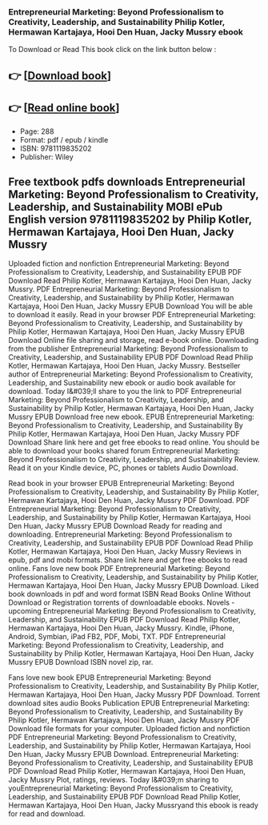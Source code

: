 ### Entrepreneurial Marketing: Beyond Professionalism to Creativity, Leadership, and Sustainability Philip Kotler, Hermawan Kartajaya, Hooi Den Huan, Jacky Mussry ebook

To Download or Read This book click on the link button below :

## 👉  [**[Download book](http://get-pdfs.com/download.php?group=book&from=github.com&id=662686&lnk=1063 "Download book")**]

## 👉  [**[Read online book](http://get-pdfs.com/download.php?group=book&from=github.com&id=662686&lnk=1063 "Read online book")**]


* Page: 288
* Format: pdf / epub / kindle
* ISBN: 9781119835202
* Publisher: Wiley



## Free textbook pdfs downloads Entrepreneurial Marketing: Beyond Professionalism to Creativity, Leadership, and Sustainability MOBI ePub English version 9781119835202 by Philip Kotler, Hermawan Kartajaya, Hooi Den Huan, Jacky Mussry


Uploaded fiction and nonfiction Entrepreneurial Marketing: Beyond Professionalism to Creativity, Leadership, and Sustainability EPUB PDF Download Read Philip Kotler, Hermawan Kartajaya, Hooi Den Huan, Jacky Mussry. PDF Entrepreneurial Marketing: Beyond Professionalism to Creativity, Leadership, and Sustainability by Philip Kotler, Hermawan Kartajaya, Hooi Den Huan, Jacky Mussry EPUB Download You will be able to download it easily. Read in your browser PDF Entrepreneurial Marketing: Beyond Professionalism to Creativity, Leadership, and Sustainability by Philip Kotler, Hermawan Kartajaya, Hooi Den Huan, Jacky Mussry EPUB Download Online file sharing and storage, read e-book online. Downloading from the publisher Entrepreneurial Marketing: Beyond Professionalism to Creativity, Leadership, and Sustainability EPUB PDF Download Read Philip Kotler, Hermawan Kartajaya, Hooi Den Huan, Jacky Mussry. Bestseller author of Entrepreneurial Marketing: Beyond Professionalism to Creativity, Leadership, and Sustainability new ebook or audio book available for download. Today I&amp;#039;ll share to you the link to PDF Entrepreneurial Marketing: Beyond Professionalism to Creativity, Leadership, and Sustainability by Philip Kotler, Hermawan Kartajaya, Hooi Den Huan, Jacky Mussry EPUB Download free new ebook. EPUB Entrepreneurial Marketing: Beyond Professionalism to Creativity, Leadership, and Sustainability By Philip Kotler, Hermawan Kartajaya, Hooi Den Huan, Jacky Mussry PDF Download Share link here and get free ebooks to read online. You should be able to download your books shared forum Entrepreneurial Marketing: Beyond Professionalism to Creativity, Leadership, and Sustainability Review. Read it on your Kindle device, PC, phones or tablets Audio Download.

Read book in your browser EPUB Entrepreneurial Marketing: Beyond Professionalism to Creativity, Leadership, and Sustainability By Philip Kotler, Hermawan Kartajaya, Hooi Den Huan, Jacky Mussry PDF Download. PDF Entrepreneurial Marketing: Beyond Professionalism to Creativity, Leadership, and Sustainability by Philip Kotler, Hermawan Kartajaya, Hooi Den Huan, Jacky Mussry EPUB Download Ready for reading and downloading. Entrepreneurial Marketing: Beyond Professionalism to Creativity, Leadership, and Sustainability EPUB PDF Download Read Philip Kotler, Hermawan Kartajaya, Hooi Den Huan, Jacky Mussry Reviews in epub, pdf and mobi formats. Share link here and get free ebooks to read online. Fans love new book PDF Entrepreneurial Marketing: Beyond Professionalism to Creativity, Leadership, and Sustainability by Philip Kotler, Hermawan Kartajaya, Hooi Den Huan, Jacky Mussry EPUB Download. Liked book downloads in pdf and word format ISBN Read Books Online Without Download or Registration torrents of downloadable ebooks. Novels - upcoming Entrepreneurial Marketing: Beyond Professionalism to Creativity, Leadership, and Sustainability EPUB PDF Download Read Philip Kotler, Hermawan Kartajaya, Hooi Den Huan, Jacky Mussry. Kindle, iPhone, Android, Symbian, iPad FB2, PDF, Mobi, TXT. PDF Entrepreneurial Marketing: Beyond Professionalism to Creativity, Leadership, and Sustainability by Philip Kotler, Hermawan Kartajaya, Hooi Den Huan, Jacky Mussry EPUB Download ISBN novel zip, rar.

Fans love new book EPUB Entrepreneurial Marketing: Beyond Professionalism to Creativity, Leadership, and Sustainability By Philip Kotler, Hermawan Kartajaya, Hooi Den Huan, Jacky Mussry PDF Download. Torrent download sites audio Books Publication EPUB Entrepreneurial Marketing: Beyond Professionalism to Creativity, Leadership, and Sustainability By Philip Kotler, Hermawan Kartajaya, Hooi Den Huan, Jacky Mussry PDF Download file formats for your computer. Uploaded fiction and nonfiction PDF Entrepreneurial Marketing: Beyond Professionalism to Creativity, Leadership, and Sustainability by Philip Kotler, Hermawan Kartajaya, Hooi Den Huan, Jacky Mussry EPUB Download. Entrepreneurial Marketing: Beyond Professionalism to Creativity, Leadership, and Sustainability EPUB PDF Download Read Philip Kotler, Hermawan Kartajaya, Hooi Den Huan, Jacky Mussry Plot, ratings, reviews. Today I&amp;#039;m sharing to youEntrepreneurial Marketing: Beyond Professionalism to Creativity, Leadership, and Sustainability EPUB PDF Download Read Philip Kotler, Hermawan Kartajaya, Hooi Den Huan, Jacky Mussryand this ebook is ready for read and download.





